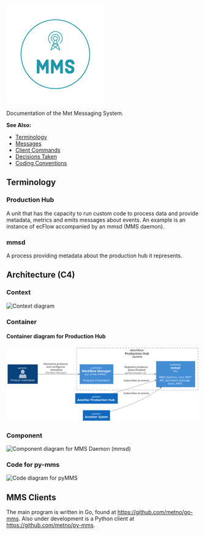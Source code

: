 <img src="mms.png" width="256">

Documentation of the Met Messaging System.

**See Also:**

* [Terminology](terminology.md)
* [Messages](messages.md)
* [Client Commands](client_commands.md)
* [Decisions Taken](decisions_taken.md)
* [Coding Conventions](conventions.md)

## Terminology

### Production Hub

A unit that has the capacity to run custom code to process data and provide metadata, metrics and emits messages about events.
An example is an instance of ecFlow accompanied by an mmsd (MMS daemon).

### mmsd

A process providing metadata about the production hub it represents.

## Architecture (C4)

### Context
![Context diagram](http://www.plantuml.com/plantuml/proxy?src=https://raw.githubusercontent.com/metno/MMS/master/architecture/context.puml)

### Container

#### Container diagram for Production Hub
<img src="export/architecture/container/productionHub.svg">

<!-- The Plantuml proxy gives an error for this one as of 2020-01, replacing it with an inline svg. --!>
<!-- ![Container diagram for Production Hub](http://www.plantuml.com/plantuml/proxy?src=https://raw.githubusercontent.com/metno/MMS/master/architecture/container.puml) -->

### Component
![Component diagram for MMS Daemon (mmsd)](http://www.plantuml.com/plantuml/proxy?src=https://raw.githubusercontent.com/metno/MMS/master/architecture/component.puml)

### Code for py-mms
![Code diagram for pyMMS](http://www.plantuml.com/plantuml/proxy?src=https://raw.githubusercontent.com/metno/MMS/master/architecture/code.puml)


## MMS Clients

The main program is written in Go, found at https://github.com/metno/go-mms.
Also under development is a Python client at https://github.com/metno/py-mms.
